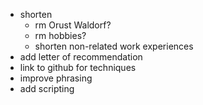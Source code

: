 - shorten
  - rm Orust Waldorf?
  - rm hobbies?
  - shorten non-related work experiences
- add letter of recommendation
- link to github for techniques
- improve phrasing
- add scripting
